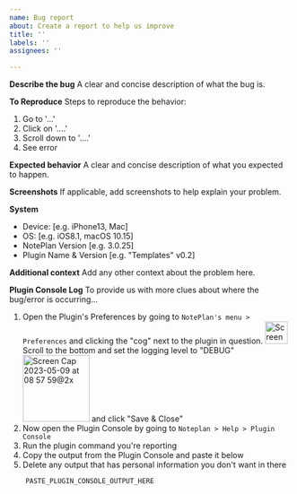 ```yaml
---
name: Bug report
about: Create a report to help us improve
title: ''
labels: ''
assignees: ''

---
```


**Describe the bug**
A clear and concise description of what the bug is.

**To Reproduce**
Steps to reproduce the behavior:
1. Go to '...'
2. Click on '....'
3. Scroll down to '....'
4. See error

**Expected behavior**
A clear and concise description of what you expected to happen.

**Screenshots**
If applicable, add screenshots to help explain your problem.

**System**
 - Device: [e.g. iPhone13, Mac]
 - OS: [e.g. iOS8.1, macOS 10.15]
 - NotePlan Version [e.g. 3.0.25]
 - Plugin Name & Version [e.g. "Templates" v0.2]

**Additional context**
Add any other context about the problem here. 

**Plugin Console Log**
To provide us with more clues about where the bug/error is occurring...
1. Open the Plugin's Preferences by going to `NotePlan's menu > Preferences` and clicking the "cog" next to the plugin in question. <img width="40" alt="Screen Cap 2023-05-09 at 08 57 31@2x" src="https://github.com/NotePlan/plugins/assets/8949588/ee75d31a-f503-47ea-b6fd-5ec29147c1d0">
Scroll to the bottom and set the logging level to "DEBUG" 
<img width="119" alt="Screen Cap 2023-05-09 at 08 57 59@2x" src="https://github.com/NotePlan/plugins/assets/8949588/7248a004-0df7-4e9f-853f-88848355775c"> and click "Save & Close"
1. Now open the Plugin Console by going to `Noteplan > Help > Plugin Console`
1. Run the plugin command you're reporting
1. Copy the output from the Plugin Console and paste it below
1. Delete any output that has personal information you don't want in there
```javascript
    PASTE_PLUGIN_CONSOLE_OUTPUT_HERE
```
